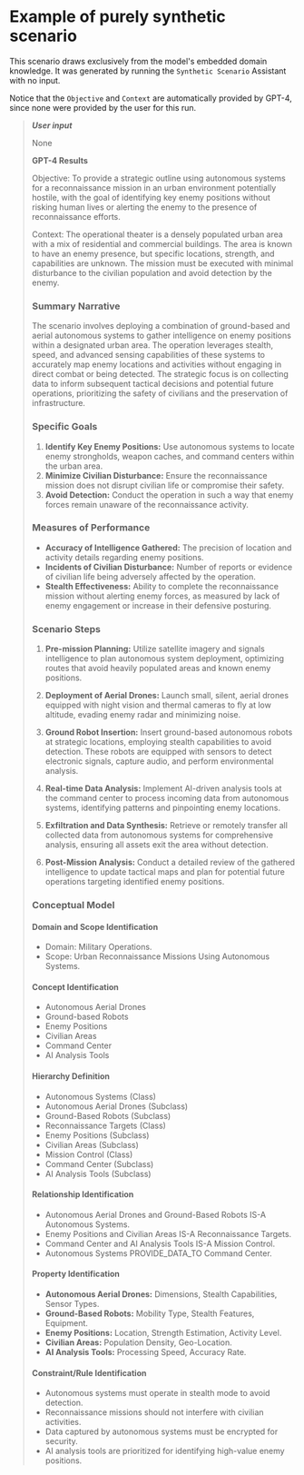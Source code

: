 # Example of purely synthetic scenario

This scenario draws exclusively from the model's embedded domain knowledge. It was generated by running the `Synthetic Scenario` Assistant with no input.

Notice that the `Objective` and `Context` are automatically provided by GPT-4, since none were provided by the user for this run.

>***User input***
>
>None
>
>**GPT-4 Results**
>
>Objective: To provide a strategic outline using autonomous systems for a reconnaissance mission in an urban environment potentially hostile, with the goal of identifying key enemy positions without risking human lives or alerting the enemy to the presence of reconnaissance efforts.
>
>Context: The operational theater is a densely populated urban area with a mix of residential and commercial buildings. The area is known to have an enemy presence, but specific locations, strength, and capabilities are unknown. The mission must be executed with minimal disturbance to the civilian population and avoid detection by the enemy.
>
>### Summary Narrative
>
>The scenario involves deploying a combination of ground-based and aerial autonomous systems to gather intelligence on enemy positions within a designated urban area. The operation leverages stealth, speed, and advanced sensing capabilities of these systems to accurately map enemy locations and activities without engaging in direct combat or being detected. The strategic focus is on collecting data to inform subsequent tactical decisions and potential future operations, prioritizing the safety of civilians and the preservation of infrastructure.
>
>### Specific Goals
>
>1. **Identify Key Enemy Positions:** Use autonomous systems to locate enemy strongholds, weapon caches, and command centers within the urban area.
>2. **Minimize Civilian Disturbance:** Ensure the reconnaissance mission does not disrupt civilian life or compromise their safety.
>3. **Avoid Detection:** Conduct the operation in such a way that enemy forces remain unaware of the reconnaissance activity.
>
>### Measures of Performance
>
>- **Accuracy of Intelligence Gathered:** The precision of location and activity details regarding enemy positions.
>- **Incidents of Civilian Disturbance:** Number of reports or evidence of civilian life being adversely affected by the operation.
>- **Stealth Effectiveness:** Ability to complete the reconnaissance mission without alerting enemy forces, as measured by lack of enemy engagement or increase in their defensive posturing.
>
>### Scenario Steps
>
>1. **Pre-mission Planning:** Utilize satellite imagery and signals intelligence to plan autonomous system deployment, optimizing routes that avoid heavily populated areas and known enemy positions.
>
>2. **Deployment of Aerial Drones:** Launch small, silent, aerial drones equipped with night vision and thermal cameras to fly at low altitude, evading enemy radar and minimizing noise.
>
>3. **Ground Robot Insertion:** Insert ground-based autonomous robots at strategic locations, employing stealth capabilities to avoid detection. These robots are equipped with sensors to detect electronic signals, capture audio, and perform environmental analysis.
>
>4. **Real-time Data Analysis:** Implement AI-driven analysis tools at the command center to process incoming data from autonomous systems, identifying patterns and pinpointing enemy locations.
>
>5. **Exfiltration and Data Synthesis:** Retrieve or remotely transfer all collected data from autonomous systems for comprehensive analysis, ensuring all assets exit the area without detection.
>
>6. **Post-Mission Analysis:** Conduct a detailed review of the gathered intelligence to update tactical maps and plan for potential future operations targeting identified enemy positions.
>
>### Conceptual Model
>
>#### Domain and Scope Identification
>- Domain: Military Operations.
>- Scope: Urban Reconnaissance Missions Using Autonomous Systems.
>
>#### Concept Identification
>- Autonomous Aerial Drones
>- Ground-based Robots
>- Enemy Positions
>- Civilian Areas
>- Command Center
>- AI Analysis Tools
>
>#### Hierarchy Definition
>- Autonomous Systems (Class)
>  - Autonomous Aerial Drones (Subclass)
>  - Ground-Based Robots (Subclass)
>- Reconnaissance Targets (Class)
>  - Enemy Positions (Subclass)
>  - Civilian Areas (Subclass)
>- Mission Control (Class)
>  - Command Center (Subclass)
>  - AI Analysis Tools (Subclass)
>
>#### Relationship Identification
>- Autonomous Aerial Drones and Ground-Based Robots IS-A Autonomous Systems.
>- Enemy Positions and Civilian Areas IS-A Reconnaissance Targets.
>- Command Center and AI Analysis Tools IS-A Mission Control.
>- Autonomous Systems PROVIDE_DATA_TO Command Center.
>
>#### Property Identification
>- **Autonomous Aerial Drones:** Dimensions, Stealth Capabilities, Sensor Types.
>- **Ground-Based Robots:** Mobility Type, Stealth Features, Equipment.
>- **Enemy Positions:** Location, Strength Estimation, Activity Level.
>- **Civilian Areas:** Population Density, Geo-Location.
>- **AI Analysis Tools:** Processing Speed, Accuracy Rate.
>
>#### Constraint/Rule Identification
>- Autonomous systems must operate in stealth mode to avoid detection.
>- Reconnaissance missions should not interfere with civilian activities.
>- Data captured by autonomous systems must be encrypted for security.
>- AI analysis tools are prioritized for identifying high-value enemy positions.
>
>